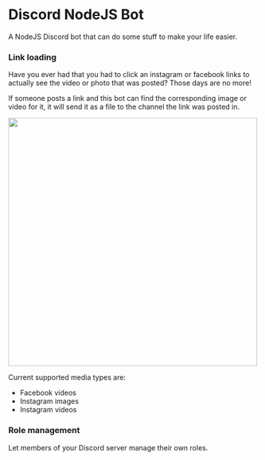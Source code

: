 # Discord NodeJS Bot

A NodeJS Discord bot that can do some stuff to make your life easier.

### Link loading

Have you ever had that you had to click an instagram or facebook links to actually see the video or photo that was posted? 
Those days are no more! 

If someone posts a link and this bot can find the corresponding image or video for it, it will send it as a file to the channel the link was posted in. 

<img src="./examples/facebook link example.gif" width="500"/>

Current supported media types are:
- Facebook videos
- Instagram images
- Instagram videos

### Role management

Let members of your Discord server manage their own roles.